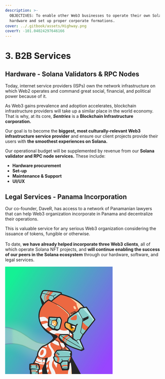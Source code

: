 ```yaml
---
description: >-
  OBJECTIVES: To enable other Web3 businesses to operate their own Solana
  hardware and set up proper corporate formations.
cover: ../.gitbook/assets/Highway.png
coverY: -101.04024297646166
---
```


# 3. B2B Services

## Hardware - Solana Validators & RPC Nodes

Today, internet service providers (ISPs) own the network infrastructure on which Web2 operates and command great social, financial, and political power because of it.

As Web3 gains prevalence and adoption accelerates, blockchain infrastructure providers will take up a similar place in the world economy. That is why, at its core, _**Sentries**_ is a **Blockchain Infrastructure corporation.**

Our goal is to become the **biggest, most culturally-relevant Web3 infrastructure service provider** and ensure our client projects provide their users with **the smoothest experiences on Solana.**

Our operational budget will be supplemented by revenue from our **Solana** **validator and RPC node services.** These include:

* **Hardware procurement**
* **Set-up**
* **Maintenance & Support**
* **UI/UX**

## Legal Services - Panama Incorporation

Our co-founder, DaveR, has access to a network of Panamanian lawyers that can help Web3 organization incorporate in Panama and decentralize their operations.

This is valuable service for any serious Web3 organization considering the issuance of tokens, fungible or otherwise.\
\
To date, **we have already helped incorporate three Web3 clients**, all of which operate Solana NFT projects, and **will continue enabling the success of our peers in the Solana ecosystem** through our hardware, software, and legal services.

![Rare Trait: Solana background, Tribal tattoos](../.gitbook/assets/WebSample5.jpg)
